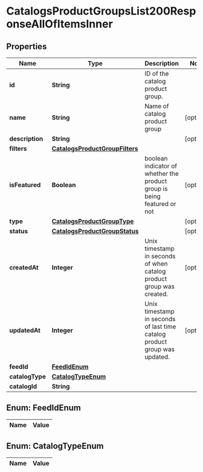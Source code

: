 

# CatalogsProductGroupsList200ResponseAllOfItemsInner

## Properties

Name | Type | Description | Notes
------------ | ------------- | ------------- | -------------
**id** | **String** | ID of the catalog product group. | 
**name** | **String** | Name of catalog product group |  [optional]
**description** | **String** |  |  [optional]
**filters** | [**CatalogsProductGroupFilters**](CatalogsProductGroupFilters.md) |  | 
**isFeatured** | **Boolean** | boolean indicator of whether the product group is being featured or not |  [optional]
**type** | [**CatalogsProductGroupType**](CatalogsProductGroupType.md) |  |  [optional]
**status** | [**CatalogsProductGroupStatus**](CatalogsProductGroupStatus.md) |  |  [optional]
**createdAt** | **Integer** | Unix timestamp in seconds of when catalog product group was created. |  [optional]
**updatedAt** | **Integer** | Unix timestamp in seconds of last time catalog product group was updated. |  [optional]
**feedId** | [**FeedIdEnum**](#FeedIdEnum) |  | 
**catalogType** | [**CatalogTypeEnum**](#CatalogTypeEnum) |  | 
**catalogId** | **String** |  | 


## Enum: FeedIdEnum

Name | Value
---- | -----


## Enum: CatalogTypeEnum

Name | Value
---- | -----




